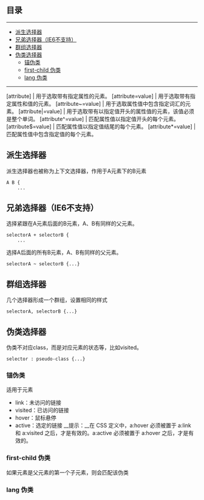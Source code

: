 ## 目录
---
- [派生选择器](#派生选择器)
- [兄弟选择器（IE6不支持）](#兄弟选择器IE6不支持)
- [群组选择器](#群组选择器)
- [伪类选择器](#伪类选择器)
  - [锚伪类](#锚伪类)
  - [first-child 伪类](#first-child-伪类)
  - [lang 伪类](#lang-伪类)
---

[attribute] |	用于选取带有指定属性的元素。
[attribute=value] |	用于选取带有指定属性和值的元素。
[attribute~=value] |	用于选取属性值中包含指定词汇的元素。
[attribute\|=value] |	用于选取带有以指定值开头的属性值的元素，该值必须是整个单词。
[attribute^=value] |	匹配属性值以指定值开头的每个元素。
[attribute$=value] |	匹配属性值以指定值结尾的每个元素。
[attribute\*=value] |	匹配属性值中包含指定值的每个元素。
## 派生选择器
派生选择器也被称为上下文选择器，作用于A元素下的B元素
```
A B {
    ...
```
## 兄弟选择器（IE6不支持）
选择紧跟在A元素后面的B元素，A、B有同样的父元素。
```
selectorA + selectorB {
    ...
```
选择A后面的所有B元素，A、B有同样的父元素。
```
selectorA ~ selectorB {...}
```
## 群组选择器
几个选择器形成一个群组，设置相同的样式
```
selectorA, selectorB {...}
```
## 伪类选择器
伪类不对应class，而是对应元素的状态等，比如visited。
```
selector : pseudo-class {...}
```
### 锚伪类
适用于<a>元素
- link：未访问的链接
- visited：已访问的链接
- hover：鼠标悬停
- active：选定的链接
__提示：__在 CSS 定义中，a:hover 必须被置于 a:link 和 a:visited 之后，才是有效的。a:active 必须被置于 a:hover 之后，才是有效的。
### first-child 伪类
如果元素是父元素的第一个子元素，则会匹配该伪类
### lang 伪类
